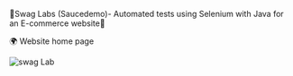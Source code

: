 💎Swag Labs (Saucedemo)- Automated tests using Selenium with Java for an E-commerce website💎

🌍 Website home page

![swag Lab](https://github.com/Yogitaklad/SAUCEDEMO/assets/66032540/f01dfcc6-f02d-4829-a415-bb7e364dd3ad)
